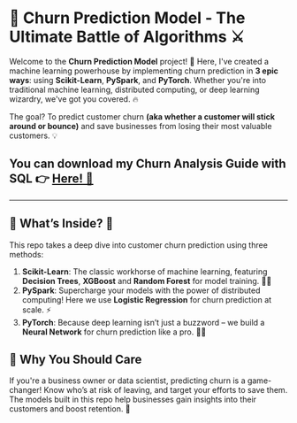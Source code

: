# **🚀 Churn Prediction Model - The Ultimate Battle of Algorithms ⚔️**

Welcome to the **Churn Prediction Model** project! 🎉 Here, I've created a machine learning powerhouse by implementing churn prediction in **3 epic ways**: using **Scikit-Learn**, **PySpark**, and **PyTorch**. Whether you're into traditional machine learning, distributed computing, or deep learning wizardry, we've got you covered. 🔥

The goal? To predict customer churn **(aka whether a customer will stick around or bounce)** and save businesses from losing their most valuable customers. 💡

## You can download my Churn Analysis Guide with SQL 👉 [Here! 📂](https://github.com/user-attachments/files/19521878/Churn.Analysis.SQL.pdf)

---

## 🌟 What’s Inside? 🤔

This repo takes a deep dive into customer churn prediction using three methods:

1. **Scikit-Learn**: The classic workhorse of machine learning, featuring **Decision Trees**, **XGBoost** and **Random Forest** for model training. 🌳🐾
2. **PySpark**: Supercharge your models with the power of distributed computing! Here we use **Logistic Regression** for churn prediction at scale. ⚡
3. **PyTorch**: Because deep learning isn’t just a buzzword – we build a **Neural Network** for churn prediction like a pro. 🤖💥


## 🚀 Why You Should Care

If you're a business owner or data scientist, predicting churn is a game-changer! Know who’s at risk of leaving, and target your efforts to save them. The models built in this repo help businesses gain insights into their customers and boost retention. 🙌

